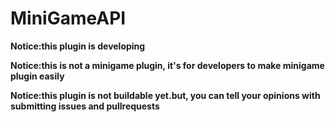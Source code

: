 # MiniGameAPI

**Notice:this plugin is developing**

**Notice:this is not a minigame plugin, it's for developers to make minigame plugin easily**

**Notice:this plugin is not buildable yet.but, you can tell your opinions with submitting issues and pullrequests**
